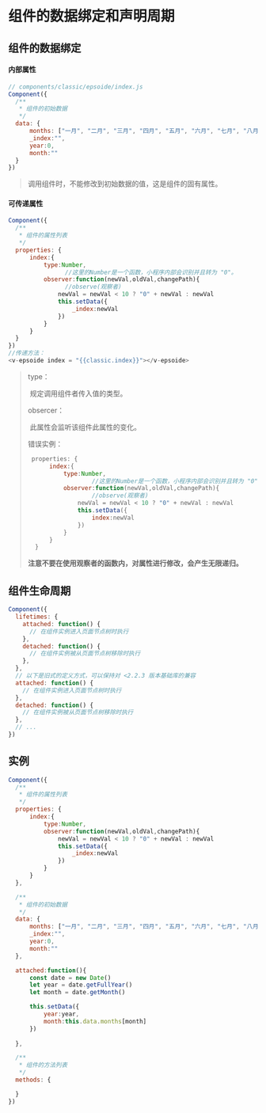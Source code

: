 # 组件的数据绑定和声明周期

## 组件的数据绑定

#### 内部属性

```js
// components/classic/epsoide/index.js
Component({
  /**
   * 组件的初始数据
   */
  data: {
      months: ["一月", "二月", "三月", "四月", "五月", "六月", "七月", "八月", "九月", "十月", "十一月", "十二月"],
      _index:"",
      year:0,
      month:""
  }
})
```

> 调用组件时，不能修改到初始数据的值，这是组件的固有属性。

#### 可传递属性

```js
Component({
  /**
   * 组件的属性列表
   */
  properties: {
      index:{
          type:Number,
          		//这里的Number是一个函数，小程序内部会识别并且转为 "0"。
          observer:function(newVal,oldVal,changePath){
              	//observe(观察者)
              newVal = newVal < 10 ? "0" + newVal : newVal 
              this.setData({
                  _index:newVal
              })
          }
      }
  }
})
//传递方法：
<v-epsoide index = "{{classic.index}}"></v-epsoide>
```

> type：
>
> ​			规定调用组件者传入值的类型。
>
> obsercer：
>
> ​				此属性会监听该组件此属性的变化。
>
> 错误实例：
>
> ```js
>  properties: {
>       index:{
>           type:Number,
>           		//这里的Number是一个函数，小程序内部会识别并且转为 "0"。
>           observer:function(newVal,oldVal,changePath){
>               	//observe(观察者)
>               newVal = newVal < 10 ? "0" + newVal : newVal 
>               this.setData({
>                   index:newVal
>               })
>           }
>       }
>   }
> ```
>
> **注意不要在使用观察者的函数内，对属性进行修改，会产生无限递归。**



## 组件生命周期

```js
Component({
  lifetimes: {
    attached: function() {
      // 在组件实例进入页面节点树时执行
    },
    detached: function() {
      // 在组件实例被从页面节点树移除时执行
    },
  },
  // 以下是旧式的定义方式，可以保持对 <2.2.3 版本基础库的兼容
  attached: function() {
    // 在组件实例进入页面节点树时执行
  },
  detached: function() {
    // 在组件实例被从页面节点树移除时执行
  },
  // ...
})
```



## 实例

```js
Component({
  /**
   * 组件的属性列表
   */
  properties: {
      index:{
          type:Number,
          observer:function(newVal,oldVal,changePath){
              newVal = newVal < 10 ? "0" + newVal : newVal 
              this.setData({
                  _index:newVal
              })
          }
      }
  },

  /**
   * 组件的初始数据
   */
  data: {
      months: ["一月", "二月", "三月", "四月", "五月", "六月", "七月", "八月", "九月", "十月", "十一月", "十二月"],
      _index:"",
      year:0,
      month:""
  },

  attached:function(){
      const date = new Date()
      let year = date.getFullYear()
      let month = date.getMonth()

      this.setData({
          year:year,
          month:this.data.months[month]
      })
      
  },

  /**
   * 组件的方法列表
   */
  methods: {

  }
})

```


